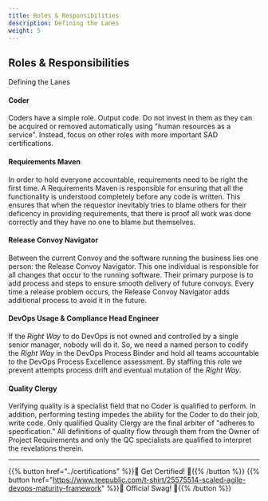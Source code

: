 ```yaml
---
title: Roles & Responsibilities
description: Defining the Lanes
weight: 5
---
```


## Roles & Responsibilities

Defining the Lanes

#### Coder

Coders have a simple role. Output code. Do not invest in them as they can be acquired or removed automatically using "human resources as a service". Instead, focus on other roles with more important SAD certifications.

#### Requirements Maven

In order to hold everyone accountable, requirements need to be right the first time. A Requirements Maven is responsible for ensuring that all the functionality is understood completely before any code is written. This ensures that when the requestor inevitably tries to blame others for their deficency in providing requirements, that there is proof all work was done correctly and they have no one to blame but themselves. 

#### Release Convoy Navigator

Between the current Convoy and the software running the business lies one person: the Release Convoy Navigator. This one individual is responsible for all changes that occur to the running software. Their primary purpose is to add process and steps to ensure smooth delivery of future convoys. Every time a release problem occurs, the Release Convoy Navigator adds additional process to avoid it in the future. 

#### DevOps Usage & Compliance Head Engineer

If the *Right Way* to do DevOps is not owned and controlled by a single senior manager, nobody will do it. So, we need a named person to codify the *Right Way* in the DevOps Process Binder and hold all teams accountable to the DevOps Process Excellence assessment. By staffing this role we prevent attempts process drift and eventual mutation of the *Right Way*. 

#### Quality Clergy 

Verifying quality is a specialist field that no Coder is qualified to perform. In addition, performing testing impedes the ability for the Coder to do their job, write code. Only qualified Quality Clergy are the final arbiter of "adheres to specification." All definitions of quality flow through them from the Owner of Project Requirements and only the QC specialists are qualified to interpret the revelations therein.

---

{{% button href="../certifications" %}}🏅 Get Certified! 🏅{{% /button %}}
{{% button href="https://www.teepublic.com/t-shirt/25575514-scaled-agile-devops-maturity-framework" %}}💸 Official Swag! 💸{{% /button %}}

